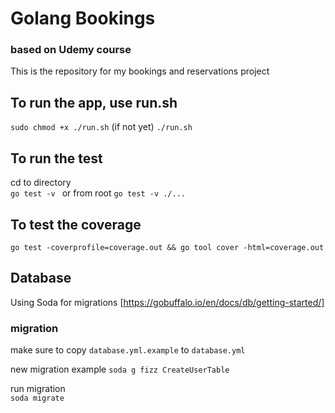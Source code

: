 # Golang Bookings 
### based on Udemy course

This is the repository for my bookings and reservations project

## To run the app, use run.sh
`sudo chmod +x ./run.sh` (if not yet)
`./run.sh`

## To run the test
cd to directory  
`go test -v `
or from root
`go test -v ./...`

## To test the coverage  
`go test -coverprofile=coverage.out && go tool cover -html=coverage.out`


## Database
Using Soda for migrations [https://gobuffalo.io/en/docs/db/getting-started/]

### migration
make sure to copy `database.yml.example` to `database.yml`

new migration example
`soda g fizz CreateUserTable`  

run migration  
`soda migrate` 
